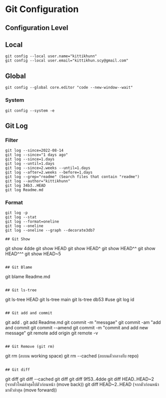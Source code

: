 # Git Configuration
## Configuration Level

## Local
```
git config --local user.name="kittikhunn"
git config --local user.email="kittikhun.scy@gmail.com"
```

## Global
```
git config --global core.editor "code --new-window--wait"
```

### System
```
git config --system -e
```

## Git Log
### Filter
```
git log --since=2022-08-14
git log --since="1 days ago"
git log --since=1.days
git log --until=1.days
git log --since=2.weeks --until=1.days
git log --after=2.weeks --before=1.days
git log --grep="readme" (Search files that contain "readme")
git log --author="kittikhunn"
git log 34b3..HEAD
git log Readme.md
```

### Format
```
git log -p
git log --stat
git log --format=oneline
git log --oneline
git log --oneline --graph --decorate3db7

## Git Show
```
git show 4dde
git show HEAD
git show HEAD^
git show HEAD^^
git show HEAD^^^
git show HEAD~5
```

## Git Blame
```
git blame Readme.md
```

## Git ls-tree
```
git ls-tree HEAD
git ls-tree main
git ls-tree db53 #use git log id
```

## Git add and commit
```
git add .
git add Readme.md
git commit -m "messgae"
git commit -am "add and commit
git commit --amend
git commit -m "commit and add new message"
git remote add origin <URL of remote repository>
git remote -v
```

## Git Remove (git rm)
```
git rm <filename> (ลบบน working space)
git rm --cached <filename> (ลบบนตัวกลางกับ repo)
```

## Git diff
```
git diff
git diff --cached
git diff
git diff 9f53..4dde
git diff HEAD..HEAD~2 (จากตัวใหม่ล่าสุดไปตัวก่อนหน้า (move back))
git diff HEAD~2..HEAD (จากตัวก่อนหน้ามาตัวล่าสุด (move forward))
